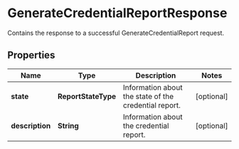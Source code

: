 

# GenerateCredentialReportResponse

Contains the response to a successful <a>GenerateCredentialReport</a> request. 

## Properties

| Name | Type | Description | Notes |
|------------ | ------------- | ------------- | -------------|
|**state** | **ReportStateType** | Information about the state of the credential report. |  [optional] |
|**description** | **String** | Information about the credential report. |  [optional] |



